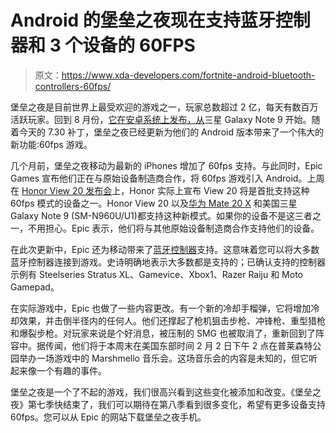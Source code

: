 # Android 的堡垒之夜现在支持蓝牙控制器和 3 个设备的 60FPS

> 原文：<https://www.xda-developers.com/fortnite-android-bluetooth-controllers-60fps/>

堡垒之夜是目前世界上最受欢迎的游戏之一，玩家总数超过 2 亿，每天有数百万活跃玩家。回到 8 月份，[它在安卓系统上发布，从](https://www.xda-developers.com/fortnite-mobile-android/)三星 Galaxy Note 9 开始。随着今天的 7.30 补丁，堡垒之夜已经更新为他们的 Android 版本带来了一个伟大的新功能:60fps 游戏。

几个月前，堡垒之夜移动为最新的 iPhones 增加了 60fps 支持。与此同时，Epic Games 宣布他们正在与原始设备制造商合作，将 60fps 游戏引入 Android。上周在 [Honor View 20 发布会](https://www.xda-developers.com/honor-view-20-hands-on-first-impressions-review/)上，Honor 实际上宣布 View 20 将是首批支持这种 60fps 模式的设备之一。Honor View 20 以及[华为 Mate 20 X](https://www.xda-developers.com/huawei-mate-20-x-giant-phone/) 和美国三星 Galaxy Note 9 (SM-N960U/U1)都支持这种新模式。如果你的设备不是这三者之一，不用担心。Epic 表示，他们将与其他原始设备制造商合作支持他们的设备。

在此次更新中，Epic 还为移动带来了[蓝牙控制器](https://www.xda-developers.com/best-android-game-controllers/)支持。这意味着您可以将大多数蓝牙控制器连接到游戏。史诗明确地表示大多数都是支持的；已确认支持的控制器示例有 Steelseries Stratus XL、Gamevice、Xbox1、Razer Raiju 和 Moto Gamepad。

在实际游戏中，Epic 也做了一些内容更改。有一个新的冷却手榴弹，它将增加冷却效果，并击倒半径内的任何人。他们还撑起了枪机狙击步枪、冲锋枪、重型猎枪和爆裂步枪。对玩家来说是个好消息，被压制的 SMG 也被取消了，重新回到了阵容中。据传闻，他们将于本周末在美国东部时间 2 月 2 日下午 2 点在普莱森特公园举办一场游戏中的 Marshmello 音乐会。这场音乐会的内容是未知的，但它听起来像一个有趣的事件。

堡垒之夜是一个了不起的游戏，我们很高兴看到这些变化被添加和改变。《堡垒之夜》第七季快结束了，我们可以期待在第八季看到很多变化，希望有更多设备支持 60fps。您可以从 Epic 的网站下载堡垒之夜手机。